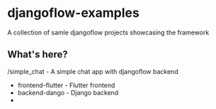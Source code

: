 # djangoflow-examples
A  collection of samle djangoflow projects showcasing the framework

## What's here?

/simple_chat - A simple chat app with djangoflow backend
- frontend-flutter - Flutter frontend
- backend-dango - Django backend
- 
